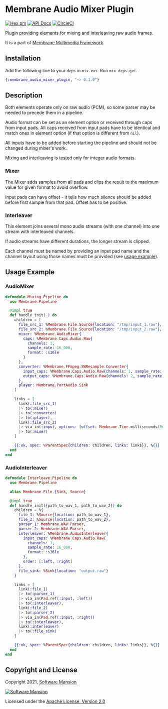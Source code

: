 # Membrane Audio Mixer Plugin

[![Hex.pm](https://img.shields.io/hexpm/v/membrane_audio_mixer_plugin.svg)](https://hex.pm/packages/membrane_audio_mixer_plugin)
[![API Docs](https://img.shields.io/badge/api-docs-yellow.svg?style=flat)](https://hexdocs.pm/membrane_audio_mixer_plugin/)
[![CircleCI](https://circleci.com/gh/membraneframework/membrane_audio_mixer_plugin.svg?style=svg)](https://circleci.com/gh/membraneframework/membrane_audio_mixer_plugin)

Plugin providing elements for mixing and interleaving raw audio frames.

It is a part of [Membrane Multimedia Framework](https://membraneframework.org).

## Installation

Add the following line to your `deps` in `mix.exs`. Run `mix deps.get`.

```elixir
{:membrane_audio_mixer_plugin, "~> 0.1.0"}
```

## Description

Both elements operate only on raw audio (PCM), so some parser may be needed to precede them in a pipeline.

Audio format can be set as an element option or received through caps from input pads. All
caps received from input pads have to be identical and match ones in element option (if that 
option is different from `nil`).

All inputs have to be added before starting the pipeline and should not be changed
during mixer's work.

Mixing and interleaving is tested only for integer audio formats.
### Mixer

The Mixer adds samples from all pads and clips the result to the maximum value for given 
format to avoid overflow.

Input pads can have offset - it tells how much silence should be added before first sample
from that pad. Offset has to be positive.
### Interleaver

This element joins several mono audio streams (with one channel) into one stream with interleaved channels.

If audio streams have different durations, the longer stream is clipped.

Each channel must be named by providing an input pad name and the channel layout using those names must be provided (see [usage example](#audiointerleaver)).

## Usage Example
### AudioMixer
```elixir
defmodule Mixing.Pipeline do
  use Membrane.Pipeline

  @impl true
  def handle_init(_) do
    children = [
      file_src_1: %Membrane.File.Source{location: "/tmp/input_1.raw"},
      file_src_2: %Membrane.File.Source{location: "/tmp/input_2.raw"},
      mixer: %Membrane.AudioMixer{
        caps: %Membrane.Caps.Audio.Raw{
          channels: 1,
          sample_rate: 16_000,
          format: :s16le
        }
      },
      converter: %Membrane.FFmpeg.SWResample.Converter{
        input_caps: %Membrane.Caps.Audio.Raw{channels: 1, sample_rate: 16_000, format: :s16le},
        output_caps: %Membrane.Caps.Audio.Raw{channels: 2, sample_rate: 48_000, format: :s16le}
      },
      player: Membrane.PortAudio.Sink
    ]

    links = [
      link(:file_src_1)
      |> to(:mixer)
      |> to(:converter)
      |> to(:player),
      link(:file_src_2)
      |> via_in(:input, options: [offset: Membrane.Time.milliseconds(5000)])
      |> to(:mixer)
    ]

    {{:ok, spec: %ParentSpec{children: children, links: links}}, %{}}
  end
end
```
### AudioInterleaver
```elixir
defmodule Interleave.Pipeline do
  use Membrane.Pipeline

  alias Membrane.File.{Sink, Source}

  @impl true
  def handle_init({path_to_wav_1, path_to_wav_2}) do
    children = %{
      file_1: %Source{location: path_to_wav_1},
      file_2: %Source{location: path_to_wav_2},
      parser_1: Membrane.WAV.Parser,
      parser_2: Membrane.WAV.Parser,
      interleaver: %Membrane.AudioInterleaver{
        input_caps: %Membrane.Caps.Audio.Raw{
          channels: 1,
          sample_rate: 16_000,
          format: :s16le
        },
        order: [:left, :right]
      },
      file_sink: %Sink{location: "output.raw"}
    }

    links = [
      link(:file_1)
      |> to(:parser_1)
      |> via_in(Pad.ref(:input, :left))
      |> to(:interleaver),
      link(:file_2)
      |> to(:parser_2)
      |> via_in(Pad.ref(:input, :right))
      |> to(:interleaver),
      link(:interleaver)
      |> to(:file_sink)
    ]

    {{:ok, spec: %ParentSpec{children: children, links: links}}, %{}}
  end
end

```

## Copyright and License

Copyright 2021, [Software Mansion](https://swmansion.com/?utm_source=git&utm_medium=readme&utm_campaign=membrane)

[![Software Mansion](https://logo.swmansion.com/logo?color=white&variant=desktop&width=200&tag=membrane-github)](https://swmansion.com/?utm_source=git&utm_medium=readme&utm_campaign=membrane)

Licensed under the [Apache License, Version 2.0](LICENSE)
